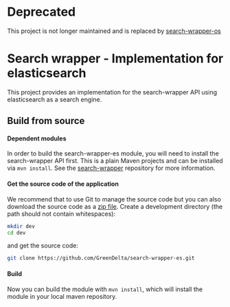 # Deprecated
This project is not longer maintained and is replaced by [search-wrapper-os](https://github.com/GreenDelta/search-wrapper-os)

# Search wrapper - Implementation for elasticsearch
This project provides an implementation for the search-wrapper API using elasticsearch as a search engine.

## Build from source

#### Dependent modules
In order to build the search-wrapper-es module, you will need to install the search-wrapper API first.
This is a plain Maven projects and can be installed via `mvn install`. See the
[search-wrapper](https://github.com/GreenDelta/search-wrapper) repository for more
information.

#### Get the source code of the application
We recommend that to use Git to manage the source code but you can also download
the source code as a [zip file](https://github.com/GreenDelta/search-wrapper-es/archive/master.zip).
Create a development directory (the path should not contain whitespaces):

```bash
mkdir dev
cd dev
```

and get the source code:

```bash
git clone https://github.com/GreenDelta/search-wrapper-es.git
```

#### Build
Now you can build the module with `mvn install`, which will install the module in your local maven repository.
